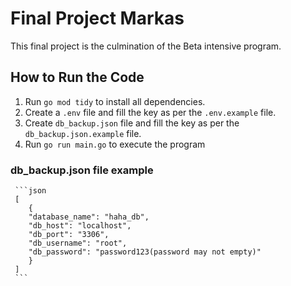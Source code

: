# Final Project Markas

This final project is the culmination of the Beta intensive program.

## How to Run the Code

1. Run `go mod tidy` to install all dependencies.
2. Create a `.env` file and fill the key as per the `.env.example` file.
3. Create `db_backup.json` file and fill the key as per the `db_backup.json.example` file.
4. Run `go run main.go` to execute the program


### db_backup.json file example
     ```json
     [
        {
        "database_name": "haha_db",
        "db_host": "localhost",
        "db_port": "3306",
        "db_username": "root",
        "db_password": "password123(password may not empty)"
        }
     ]
     ```

